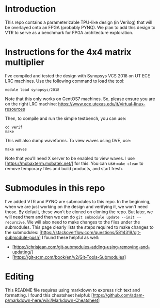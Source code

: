 # Introduction
This repo contains a parameterizable TPU-like design (in Verilog) that will be overlayed onto an FPGA (probably PYNQ). We plan to add this design to VTR to serve as a benchmark for FPGA architecture exploration. 

# Instructions for the 4x4 matrix multiplier
I've compiled and tested the design with Synopsys VCS 2018 on UT ECE LRC machines. Use the following command to load the tool:
```
module load synopsys/2018
```
Note that this only works on CentOS7 machines. So, please ensure you are on the right LRC machine: https://www.ece.utexas.edu/it/virtual-linux-resources

Then, to compile and run the simple testbench, you can use:
```
cd verif
make
```
This will also dump waveforms. To view waves using DVE, use:
```
make waves
```
Note that you'll need X server to be enabled to view waves. I use [https://mobaxterm.mobatek.net/] for this. 
You can use `make clean` to remove temporary files and build products, and start fresh.

# Submodules in this repo
I've added VTR and PYNQ are submodules to this repo. In the beginning, when we are just working on the design and verifying it, we won't need those. By default, these won't be cloned on cloning the repo. But later, we will need them and then we can do `git submodule update --init --recursive`. 
We will also need to make changes to the files under the submodules. This page clearly lists the steps required to make changes to the submodules: [https://stackoverflow.com/questions/5814319/git-submodule-push]
I found these helpful as well:
* [https://chrisjean.com/git-submodules-adding-using-removing-and-updating/]
* [https://git-scm.com/book/en/v2/Git-Tools-Submodules]

# Editing 
This README file requires using markdown to express rich text and formatting. I found this cheatsheet helpful: [https://github.com/adam-p/markdown-here/wiki/Markdown-Cheatsheet]

